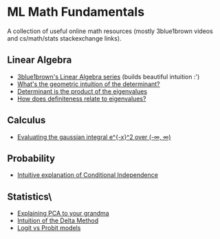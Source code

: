 # ML Math Fundamentals

A collection of useful online math resources (mostly 3blue1brown videos and cs/math/stats stackexchange links).

## Linear Algebra
- [3blue1brown's Linear Algebra series](https://www.youtube.com/playlist?list=PLZHQObOWTQDPD3MizzM2xVFitgF8hE_ab) (builds beautiful intuition :')
- [What's the geometric intuition of the determinant?](https://www.youtube.com/watch?v=Ip3X9LOh2dk&t=59s)
- [Determinant is the product of the eigenvalues](https://math.stackexchange.com/questions/507641/show-that-the-determinant-of-a-is-equal-to-the-product-of-its-eigenvalues/507660#507660)
- [How does definiteness relate to eigenvalues?](https://en.wikipedia.org/wiki/Definite_matrix#Eigenvalues)

## Calculus
- [Evaluating the gaussian integral e^{-x}^2 over (-∞, ∞)](https://math.stackexchange.com/questions/154968/is-there-really-no-way-to-integrate-e-x2/886561#886561)

## Probability
- [Intuitive explanation of Conditional Independence](https://math.stackexchange.com/questions/23093/could-someone-explain-conditional-independence)

## Statistics\
- [Explaining PCA to your grandma](https://stats.stackexchange.com/a/140579/188876)
- [Intuition of the Delta Method](https://stats.stackexchange.com/questions/243510/how-to-interpret-the-delta-method)
- [Logit vs Probit models](https://stats.stackexchange.com/questions/20523/difference-between-logit-and-probit-models/30909#30909)
